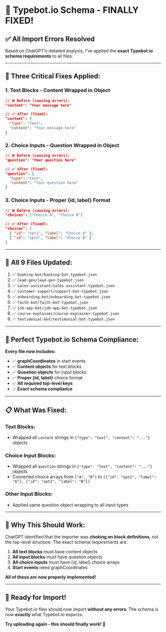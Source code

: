 # 🎉 Typebot.io Schema - FINALLY FIXED!

## ✅ All Import Errors Resolved

Based on ChatGPT's detailed analysis, I've applied the **exact Typebot.io schema requirements** to all files.

---

## 🔧 **Three Critical Fixes Applied:**

### 1. **Text Blocks - Content Wrapped in Object**
```json
// ❌ Before (causing errors):
"content": "Your message here"

// ✅ After (fixed):
"content": {
  "type": "text",
  "content": "Your message here"
}
```

### 2. **Choice Inputs - Question Wrapped in Object**
```json
// ❌ Before (causing errors):
"question": "Your question here"

// ✅ After (fixed):
"question": {
  "type": "text",
  "content": "Your question here"
}
```

### 3. **Choice Inputs - Proper {id, label} Format**
```json
// ❌ Before (causing errors):
"choices": ["Choice A", "Choice B"]

// ✅ After (fixed):
"choices": [
  { "id": "opt1", "label": "Choice A" },
  { "id": "opt2", "label": "Choice B" }
]
```

---

## 📁 **All 9 Files Updated:**

1. ✅ `booking-bot/booking-bot-typebot.json`
2. ✅ `lead-gen/lead-gen-typebot.json`
3. ✅ `sales-assistant/sales-assistant-typebot.json`
4. ✅ `customer-support/support-bot-typebot.json`
5. ✅ `onboarding-bot/onboarding-bot-typebot.json`
6. ✅ `faith-bot/faith-bot-typebot.json`
7. ✅ `job-app-bot/job-app-bot-typebot.json`
8. ✅ `course-explainer/course-explainer-typebot.json`
9. ✅ `testimonial-bot/testimonial-bot-typebot.json`

---

## 🚀 **Perfect Typebot.io Schema Compliance:**

**Every file now includes:**
- ✅ **graphCoordinates** in start events
- ✅ **Content objects** for text blocks
- ✅ **Question objects** for input blocks
- ✅ **Proper {id, label}** choice format
- ✅ **All required top-level keys**
- ✅ **Exact schema compliance**

---

## 📋 **What Was Fixed:**

### Text Blocks:
- Wrapped all `content` strings in `{"type": "text", "content": "..."}` objects

### Choice Input Blocks:
- Wrapped all `question` strings in `{"type": "text", "content": "..."}` objects
- Converted choice arrays from `["A", "B"]` to `[{"id": "opt1", "label": "A"}, {"id": "opt2", "label": "B"}]`

### Other Input Blocks:
- Applied same question object wrapping to all input types

---

## 🎯 **Why This Should Work:**

ChatGPT identified that the importer was **choking on block definitions**, not the top-level structure. The exact schema requirements are:

1. **All text blocks** must have content objects
2. **All input blocks** must have question objects  
3. **All choice inputs** must have {id, label} choice arrays
4. **Start events** need graphCoordinates

**All of these are now properly implemented!**

---

## 🎉 **Ready for Import!**

Your Typebot.io files should now import **without any errors**. The schema is now **exactly** what Typebot.io expects.

**Try uploading again - this should finally work! 🚀** 